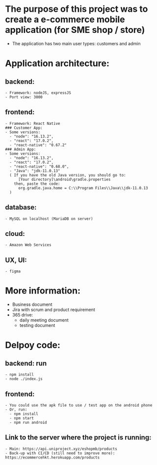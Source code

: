 # The purpose of this project was to create a e-commerce mobile application (for SME shop / store)
  - The application has two main user types: customers and admin

# Application architecture:
  ## backend:
    - Framework: nodeJS, expressJS
    - Port view: 3000
  ## frontend:
    - Framework: React Native
    ### Customer App:
    - Some versions:
      - "node": "16.13.2",
      - "react": "17.0.2",
      - "react-native": "0.67.2"
    ### Admin App:
    - Some versions:
      - "node": "16.13.2",
      - "react": "17.0.2",
      - "react-native": "0.68.0",
      - "Java": "jdk-11.0.13"
      ( If you have the old Java version, you should go to:
          [Your directory]\android\gradle.properties
        then, paste the code:
          org.gradle.java.home = C:\\Program Files\\Java\\jdk-11.0.13
      )
  ## database:
    - MySQL on localhost (MariaDB on server)
  ## cloud:
    - Amazon Web Services
  ## UX, UI:
    - figma

# More information:
  - Business document
  - Jira with scrum and product requirement
  - 365 drive:
    - daily meeting document
    - testing document

# Delpoy code:
  ## backend: run
    - npm install
    - node ./index.js
  ## frontend:
    - You could use the apk file to use / test app on the android phone
    - Or, run:
      - npm install
      - npm start
      - npm run android
  ## Link to the server where the project is running:
    - Main: https://api.uniproject.xyz/eshopmb/products
    - Back-up with CI/CD (still need to improve more): https://ecommercehkt.herokuapp.com/products